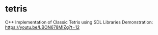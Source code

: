 # tetris
C++ Implementation of Classic Tetris using SDL Libraries
Demonstration: https://youtu.be/LBON678MlZg?t=12
